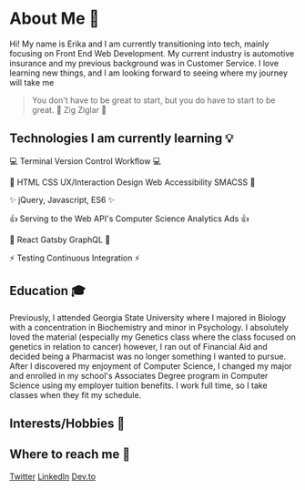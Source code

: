 
# About Me :unicorn:
Hi! My name is Erika and I am currently transitioning into tech, mainly focusing on Front End Web Development. My current industry is automotive insurance and my previous background was in Customer Service. I love learning new things, and I am looking forward to seeing where my journey will take me 
> You don't have to be great to start, but you do have to start to be great. :gem: Zig Ziglar :gem:

## Technologies I am currently learning :bulb:

:computer: Terminal
Version Control
Workflow
:computer:

:sparkling_heart:
HTML
CSS
UX/Interaction Design
Web Accessibility
SMACSS
:sparkling_heart:

:sparkles: jQuery, Javascript, ES6 :sparkles:

:thumbsup: Serving to the Web
API's
Computer Science
Analytics
Ads
:thumbsup:

:purple_heart: 
React
Gatsby
GraphQL
:purple_heart:


:zap: 
Testing
Continuous Integration
:zap: 


## Education :mortar_board:
Previously, I attended Georgia State University where I majored in Biology with a concentration in Biochemistry and minor in Psychology. I absolutely loved the material (especially my Genetics class where the class focused on genetics in relation to cancer) however, I ran out of Financial Aid and decided being a Pharmacist was no longer something I wanted to pursue. After I discovered my enjoyment of Computer Science, I changed my major and enrolled in my school's Associates Degree program in Computer Science using my employer tuition benefits. I work full time, so I take classes when they fit my schedule.  

## Interests/Hobbies :information_desk_person:

## Where to reach me :link:
[Twitter](https://twitter.com/EriPDev)
[LinkedIn](https://www.linkedin.com/in/erikamyles)
[Dev.to](https://dev.to/eripdev)

